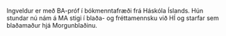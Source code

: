 Ingveldur er með BA-próf í bókmenntafræði frá Háskóla Íslands. Hún stundar nú nám á MA stigi í blaða- og fréttamennsku við HÍ og starfar sem blaðamaður hjá Morgunblaðinu.
